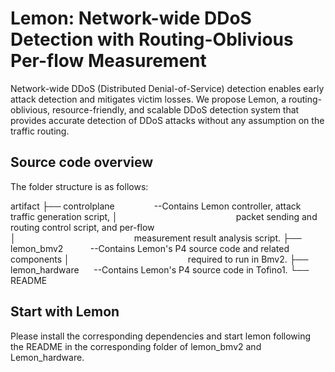 # Lemon: Network-wide DDoS Detection with Routing-Oblivious Per-flow Measurement

Network-wide DDoS (Distributed Denial-of-Service) detection enables early attack detection and mitigates victim losses. We propose Lemon, a routing-oblivious, resource-friendly, and scalable DDoS detection system that provides accurate detection of DDoS attacks without any assumption on the traffic routing.

## Source code overview

The folder structure is as follows:

artifact
├── controlplane                --Contains Lemon controller, attack traffic generation script, │                                                packet sending and routing control script, and per-flow │                                                measurement result analysis script.
├── lemon_bmv2           --Contains Lemon's P4 source code and related components │                                                required to run in Bmv2.
├── lemon_hardware      --Contains Lemon's P4 source code in Tofino1.
└── README

## Start with Lemon

Please install the corresponding dependencies and start lemon following the README in the corresponding folder of lemon_bmv2 and Lemon_hardware.

